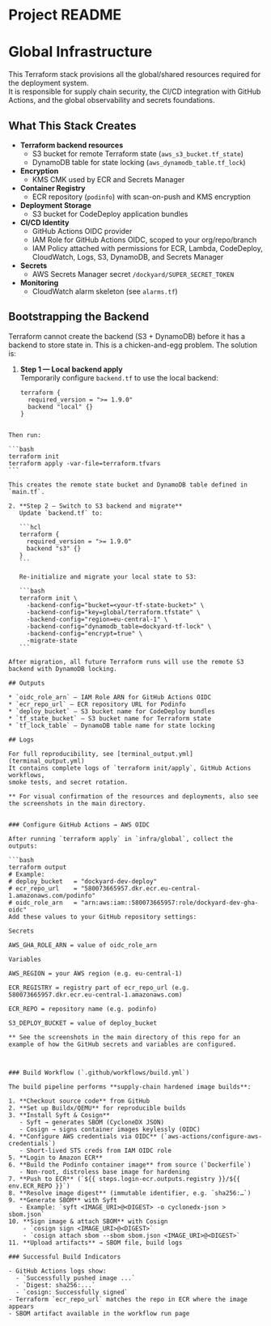 # Project README

# Global Infrastructure

This Terraform stack provisions all the global/shared resources required for the deployment system.  
It is responsible for supply chain security, the CI/CD integration with GitHub Actions, and the global
observability and secrets foundations.

## What This Stack Creates

- **Terraform backend resources**
  - S3 bucket for remote Terraform state (`aws_s3_bucket.tf_state`)
  - DynamoDB table for state locking (`aws_dynamodb_table.tf_lock`)
- **Encryption**
  - KMS CMK used by ECR and Secrets Manager
- **Container Registry**
  - ECR repository (`podinfo`) with scan-on-push and KMS encryption
- **Deployment Storage**
  - S3 bucket for CodeDeploy application bundles
- **CI/CD Identity**
  - GitHub Actions OIDC provider
  - IAM Role for GitHub Actions OIDC, scoped to your org/repo/branch
  - IAM Policy attached with permissions for ECR, Lambda, CodeDeploy, CloudWatch, Logs, S3, DynamoDB, and Secrets Manager
- **Secrets**
  - AWS Secrets Manager secret `/dockyard/SUPER_SECRET_TOKEN`
- **Monitoring**
  - CloudWatch alarm skeleton (see `alarms.tf`)

## Bootstrapping the Backend

Terraform cannot create the backend (S3 + DynamoDB) before it has a backend to store state in.
This is a chicken-and-egg problem. The solution is:

1. **Step 1 — Local backend apply**  
   Temporarily configure `backend.tf` to use the local backend:
   ```hcl
   terraform {
     required_version = ">= 1.9.0"
     backend "local" {}
   }
````

Then run:

```bash
terraform init
terraform apply -var-file=terraform.tfvars
```

This creates the remote state bucket and DynamoDB table defined in `main.tf`.

2. **Step 2 — Switch to S3 backend and migrate**
   Update `backend.tf` to:

   ```hcl
   terraform {
     required_version = ">= 1.9.0"
     backend "s3" {}
   }
   ```

   Re-initialize and migrate your local state to S3:

   ```bash
   terraform init \
     -backend-config="bucket=<your-tf-state-bucket>" \
     -backend-config="key=global/terraform.tfstate" \
     -backend-config="region=eu-central-1" \
     -backend-config="dynamodb_table=dockyard-tf-lock" \
     -backend-config="encrypt=true" \
     -migrate-state
   ```

After migration, all future Terraform runs will use the remote S3 backend with DynamoDB locking.

## Outputs

* `oidc_role_arn` — IAM Role ARN for GitHub Actions OIDC
* `ecr_repo_url` — ECR repository URL for Podinfo
* `deploy_bucket` — S3 bucket name for CodeDeploy bundles
* `tf_state_bucket` — S3 bucket name for Terraform state
* `tf_lock_table` — DynamoDB table name for state locking

## Logs

For full reproducibility, see [terminal_output.yml](terminal_output.yml)  
It contains complete logs of `terraform init/apply`, GitHub Actions workflows,
smoke tests, and secret rotation.

** For visual confirmation of the resources and deployments, also see the screenshots in the main directory.


### Configure GitHub Actions → AWS OIDC

After running `terraform apply` in `infra/global`, collect the outputs:

```bash
terraform output
# Example:
# deploy_bucket   = "dockyard-dev-deploy"
# ecr_repo_url    = "580073665957.dkr.ecr.eu-central-1.amazonaws.com/podinfo"
# oidc_role_arn   = "arn:aws:iam::580073665957:role/dockyard-dev-gha-oidc"
Add these values to your GitHub repository settings:

Secrets

AWS_GHA_ROLE_ARN = value of oidc_role_arn

Variables

AWS_REGION = your AWS region (e.g. eu-central-1)

ECR_REGISTRY = registry part of ecr_repo_url (e.g. 580073665957.dkr.ecr.eu-central-1.amazonaws.com)

ECR_REPO = repository name (e.g. podinfo)

S3_DEPLOY_BUCKET = value of deploy_bucket

** See the screenshots in the main directory of this repo for an example of how the GitHub secrets and variables are configured.



### Build Workflow (`.github/workflows/build.yml`)

The build pipeline performs **supply-chain hardened image builds**:

1. **Checkout source code** from GitHub
2. **Set up Buildx/QEMU** for reproducible builds
3. **Install Syft & Cosign**  
   - Syft → generates SBOM (CycloneDX JSON)  
   - Cosign → signs container images keylessly (OIDC)
4. **Configure AWS credentials via OIDC** (`aws-actions/configure-aws-credentials`)  
   - Short-lived STS creds from IAM OIDC role
5. **Login to Amazon ECR**
6. **Build the Podinfo container image** from source (`Dockerfile`)  
   - Non-root, distroless base image for hardening
7. **Push to ECR** (`${{ steps.login-ecr.outputs.registry }}/${{ env.ECR_REPO }}`)
8. **Resolve image digest** (immutable identifier, e.g. `sha256:…`)
9. **Generate SBOM** with Syft  
   - Example: `syft <IMAGE_URI>@<DIGEST> -o cyclonedx-json > sbom.json`
10. **Sign image & attach SBOM** with Cosign  
    - `cosign sign <IMAGE_URI>@<DIGEST>`  
    - `cosign attach sbom --sbom sbom.json <IMAGE_URI>@<DIGEST>`
11. **Upload artifacts** → SBOM file, build logs

### Successful Build Indicators

- GitHub Actions logs show:  
  - `Successfully pushed image ...`  
  - `Digest: sha256:...`  
  - `cosign: Successfully signed`  
- Terraform `ecr_repo_url` matches the repo in ECR where the image appears  
- SBOM artifact available in the workflow run page
